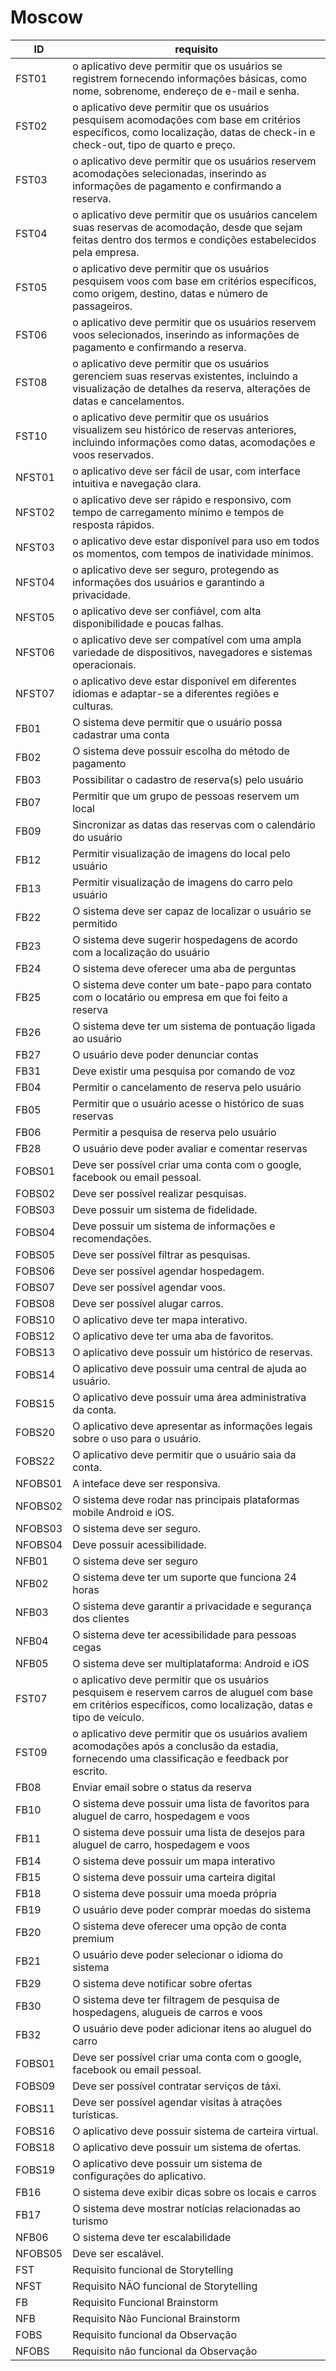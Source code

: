 # Moscow

| ID      | requisito                                                                                                                                                                    |
| ------- | ---------------------------------------------------------------------------------------------------------------------------------------------------------------------------- |
| FST01   | o aplicativo deve permitir que os usuários se registrem fornecendo informações básicas, como nome, sobrenome, endereço de e-mail e senha.                                    |
| FST02   | o aplicativo deve permitir que os usuários pesquisem acomodações com base em critérios específicos, como localização, datas de check-in e check-out, tipo de quarto e preço. |
| FST03   | o aplicativo deve permitir que os usuários reservem acomodações selecionadas, inserindo as informações de pagamento e confirmando a reserva.                                 |
| FST04   | o aplicativo deve permitir que os usuários cancelem suas reservas de acomodação, desde que sejam feitas dentro dos termos e condições estabelecidos pela empresa.            |
| FST05   | o aplicativo deve permitir que os usuários pesquisem voos com base em critérios específicos, como origem, destino, datas e número de passageiros.                            |
| FST06   | o aplicativo deve permitir que os usuários reservem voos selecionados, inserindo as informações de pagamento e confirmando a reserva.                                        |
| FST08   | o aplicativo deve permitir que os usuários gerenciem suas reservas existentes, incluindo a visualização de detalhes da reserva, alterações de datas e cancelamentos.         |
| FST10   | o aplicativo deve permitir que os usuários visualizem seu histórico de reservas anteriores, incluindo informações como datas, acomodações e voos reservados.                 |
| NFST01  | o aplicativo deve ser fácil de usar, com interface intuitiva e navegação clara.                                                                                              |
| NFST02  | o aplicativo deve ser rápido e responsivo, com tempo de carregamento mínimo e tempos de resposta rápidos.                                                                    |
| NFST03  | o aplicativo deve estar disponível para uso em todos os momentos, com tempos de inatividade mínimos.                                                                         |
| NFST04  | o aplicativo deve ser seguro, protegendo as informações dos usuários e garantindo a privacidade.                                                                             |
| NFST05  | o aplicativo deve ser confiável, com alta disponibilidade e poucas falhas.                                                                                                   |
| NFST06  | o aplicativo deve ser compatível com uma ampla variedade de dispositivos, navegadores e sistemas operacionais.                                                               |
| NFST07  | o aplicativo deve estar disponível em diferentes idiomas e adaptar-se a diferentes regiões e culturas.                                                                       |
| FB01    | O sistema deve permitir que o usuário possa cadastrar uma conta                                                                                                              |
| FB02    | O sistema deve possuir escolha do método de pagamento                                                                                                                        |
| FB03    | Possibilitar o cadastro de reserva(s) pelo usuário                                                                                                                           |
| FB07    | Permitir que um grupo de pessoas reservem um local                                                                                                                           |
| FB09    | Sincronizar as datas das reservas com o calendário do usuário                                                                                                                |
| FB12    | Permitir visualização de imagens do local pelo usuário                                                                                                                       |
| FB13    | Permitir visualização de imagens do carro pelo usuário                                                                                                                       |
| FB22    | O sistema deve ser capaz de localizar o usuário se permitido                                                                                                                 |
| FB23    | O sistema deve sugerir hospedagens de acordo com a localização do usuário                                                                                                    |
| FB24    | O sistema deve oferecer uma aba de perguntas                                                                                                                                 |
| FB25    | O sistema deve conter um bate-papo para contato com o locatário ou empresa em que foi feito a reserva                                                                        |
| FB26    | O sistema deve ter um sistema de pontuação ligada ao usuário                                                                                                                 |
| FB27    | O usuário deve poder denunciar contas                                                                                                                                        |
| FB31    | Deve existir uma pesquisa por comando de voz                                                                                                                                 |
| FB04    | Permitir o cancelamento de reserva pelo usuário                                                                                                                              |
| FB05    | Permitir que o usuário acesse o histórico de suas reservas                                                                                                                   |
| FB06    | Permitir a pesquisa de reserva pelo usuário                                                                                                                                  |
| FB28    | O usuário deve poder avaliar e comentar reservas                                                                                                                             |
| FOBS01  | Deve ser possível criar uma conta com o google, facebook ou email pessoal.                                                                                                   |
| FOBS02  | Deve ser possível realizar pesquisas.                                                                                                                                        |
| FOBS03  | Deve possuir um sistema de fidelidade.                                                                                                                                       |
| FOBS04  | Deve possuir um sistema de informações e recomendações.                                                                                                                      |
| FOBS05  | Deve ser possível filtrar as pesquisas.                                                                                                                                      |
| FOBS06  | Deve ser possível agendar hospedagem.                                                                                                                                        |
| FOBS07  | Deve ser possível agendar voos.                                                                                                                                              |
| FOBS08  | Deve ser possível alugar carros.                                                                                                                                             |
| FOBS10  | O aplicativo deve ter mapa interativo.                                                                                                                                       |
| FOBS12  | O aplicativo deve ter uma aba de favoritos.                                                                                                                                  |
| FOBS13  | O aplicativo deve possuir um histórico de reservas.                                                                                                                          |
| FOBS14  | O aplicativo deve possuir uma central de ajuda ao usuário.                                                                                                                   |
| FOBS15  | O aplicativo deve possuir uma área administrativa da conta.                                                                                                                  |
| FOBS20  | O aplicativo deve apresentar as informações legais sobre o uso para o usuário.                                                                                               |
| FOBS22  | O aplicativo deve permitir que o usuário saia da conta.                                                                                                                      |
| NFOBS01 | A inteface deve ser responsiva.                                                                                                                                              |
| NFOBS02 | O sistema deve rodar nas principais plataformas mobile Android e iOS.                                                                                                        |
| NFOBS03 | O sistema deve ser seguro.                                                                                                                                                   |
| NFOBS04 | Deve possuir acessibilidade.                                                                                                                                                 |
| NFB01   | O sistema deve ser seguro                                                                                                                                                    |
| NFB02   | O sistema deve ter um suporte que funciona 24 horas                                                                                                                          |
| NFB03   | O sistema deve garantir a privacidade e segurança dos clientes                                                                                                               |
| NFB04   | O sistema deve ter acessibilidade para pessoas cegas                                                                                                                         |
| NFB05   | O sistema deve ser multiplataforma: Android e iOS
| FST07  | o aplicativo deve permitir que os usuários pesquisem e reservem carros de aluguel com base em critérios específicos, como localização, datas e tipo de veículo. |
| FST09  | o aplicativo deve permitir que os usuários avaliem acomodações após a conclusão da estadia, fornecendo uma classificação e feedback por escrito.               |
| FB08   | Enviar email sobre o status da reserva                                                                                                                                |
| FB10   | O sistema deve possuir uma lista de favoritos para aluguel de carro, hospedagem e voos                                                                                |
| FB11   | O sistema deve possuir uma lista de desejos para aluguel de carro, hospedagem e voos                                                                                  |
| FB14   | O sistema deve possuir um mapa interativo                                                                                                                             |
| FB15   | O sistema deve possuir uma carteira digital                                                                                                                           |
| FB18   | O sistema deve possuir uma moeda própria                                                                                                                             |
| FB19   | O usuário deve poder comprar moedas do sistema                                                                                                                       |
| FB20   | O sistema deve oferecer uma opção de conta premium                                                                                                                  |
| FB21   | O usuário deve poder selecionar o idioma do sistema                                                                                                                  |
| FB29   | O sistema deve notificar sobre ofertas                                                                                                                                |
| FB30   | O sistema deve ter filtragem de pesquisa de hospedagens, alugueis de carros e voos                                                                                    |
| FB32   | O usuário deve poder adicionar itens ao aluguel do carro                                                                                                             |
| FOBS01 | Deve ser possível criar uma conta com o google, facebook ou email pessoal.                                                                                           |
| FOBS09 | Deve ser possível contratar serviços de táxi.                                                                                                                      |
| FOBS11 | Deve ser possível agendar visitas à atrações turísticas.                                                                                                         |
| FOBS16 | O aplicativo deve possuir sistema de carteira virtual.                                                                                                                |
| FOBS18 | O aplicativo deve possuir um sistema de ofertas.                                                                                                                      |
| FOBS19 | O aplicativo deve possuir um sistema de configurações do aplicativo.      
| FB16    | O sistema deve exibir dicas sobre os locais e carros     |
| FB17    | O sistema deve mostrar notícias relacionadas ao turismo |
| NFB06   | O sistema deve ter escalabilidade                        |
| NFOBS05 | Deve ser escalável.                                     |
| FST   | Requisito funcional de Storytelling     |
| NFST  | Requisito NÃO funcional de Storytelling |
| FB    | Requisito Funcional Brainstorm          |
| NFB   | Requisito Não Funcional Brainstorm      |
| FOBS  | Requisito funcional da Observação       |
| NFOBS | Requisito não funcional da Observação   |